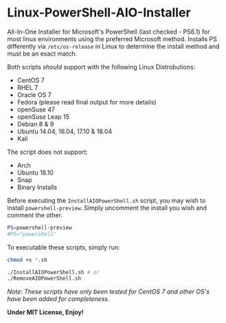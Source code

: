 # Linux-PowerShell-AIO-Installer
All-In-One Installer for Microsoft's PowerShell (last checked - PS6.1) for most linux environments using the preferred Microsoft method.  Installs PS differently via ```/etc/os-release``` in Linux to determine the install method and must be an exact match.

Both scripts *should* support with the following Linux Distrobutions:
* CentOS 7
* RHEL 7
* Oracle OS 7
* Fedora (please read final output for more details)
* openSuse 47
* openSuse Leap 15
* Debian 8 & 9
* Ubuntu 14.04, 16.04, 17.10 & 18.04
* Kali

The script does not support:
* Arch
* Ubuntu 18.10
* Snap
* Binary Installs

Before executing the ```InstallAIOPowerShell.sh``` script, you may wish to install ```powershell-preview```.  Simply uncomment the install you wish and comment the other.

```bash
PS=powershell-preview
#PS="powershell"
```

To executable these scripts, simply run:

```bash
chmod +x *.sh

./InstallAIOPowerShell.sh # or
./RemoveAIOPowerShell.sh
```

*Note: These scripts have only been tested for CentOS 7 and other OS's have been added for completeness.*

**Under MIT License, Enjoy!**
